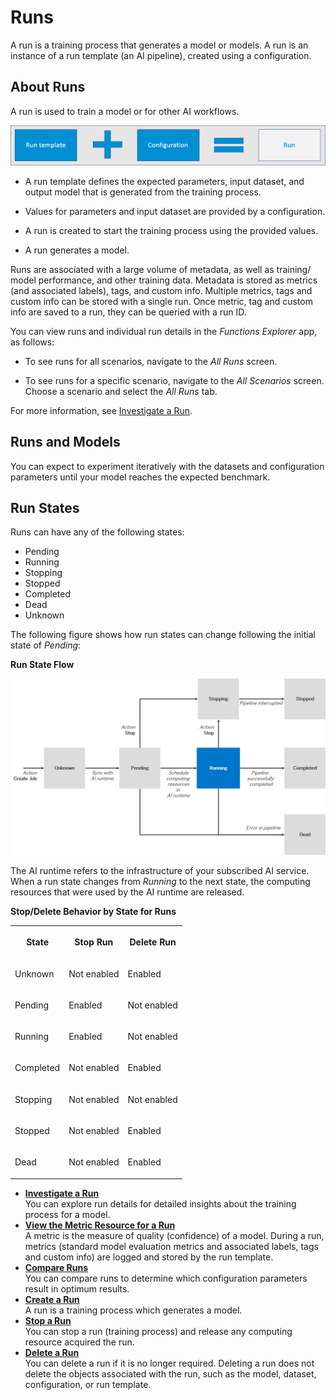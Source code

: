 <!-- loio396875a7722d443e9f667c560a005166 -->

# Runs

A run is a training process that generates a model or models. A run is an instance of a run template \(an AI pipeline\), created using a configuration.



<a name="loio396875a7722d443e9f667c560a005166__section_hsc_pzv_xtb"/>

## About Runs

A run is used to train a model or for other AI workflows.

![Run template plus configuration results in a run.](images/AIL_FE_Run_Equation_d7a8b01.png)

-   A run template defines the expected parameters, input dataset, and output model that is generated from the training process.

-   Values for parameters and input dataset are provided by a configuration.

-   A run is created to start the training process using the provided values.

-   A run generates a model.


Runs are associated with a large volume of metadata, as well as training/ model performance, and other training data. Metadata is stored as metrics \(and associated labels\), tags, and custom info. Multiple metrics, tags and custom info can be stored with a single run. Once metric, tag and custom info are saved to a run, they can be queried with a run ID.

You can view runs and individual run details in the *Functions Explorer* app, as follows:

-   To see runs for all scenarios, navigate to the *All Runs* screen.

-   To see runs for a specific scenario, navigate to the *All Scenarios* screen. Choose a scenario and select the *All Runs* tab.


For more information, see [Investigate a Run](investigate-a-run-e479244.md).



<a name="loio396875a7722d443e9f667c560a005166__section_itt_jzv_xtb"/>

## Runs and Models

You can expect to experiment iteratively with the datasets and configuration parameters until your model reaches the expected benchmark.



<a name="loio396875a7722d443e9f667c560a005166__section_fp4_bx4_5nb"/>

## Run States

Runs can have any of the following states:

-   Pending
-   Running
-   Stopping
-   Stopped
-   Completed
-   Dead
-   Unknown

The following figure shows how run states can change following the initial state of *Pending*:

   
  
**Run State Flow**

 ![](images/Job_State_Flow_f9f2a4a.png "Run State Flow") 

The AI runtime refers to the infrastructure of your subscribed AI service. When a run state changes from *Running* to the next state, the computing resources that were used by the AI runtime are released.

**Stop/Delete Behavior by State for Runs**


<table>
<tr>
<th valign="top">

State



</th>
<th valign="top">

Stop Run



</th>
<th valign="top">

Delete Run



</th>
</tr>
<tr>
<td valign="top">

Unknown



</td>
<td valign="top">

Not enabled



</td>
<td valign="top">

Enabled



</td>
</tr>
<tr>
<td valign="top">

Pending



</td>
<td valign="top">

Enabled



</td>
<td valign="top">

Not enabled



</td>
</tr>
<tr>
<td valign="top">

Running



</td>
<td valign="top">

Enabled



</td>
<td valign="top">

Not enabled



</td>
</tr>
<tr>
<td valign="top">

Completed



</td>
<td valign="top">

Not enabled



</td>
<td valign="top">

Enabled



</td>
</tr>
<tr>
<td valign="top">

Stopping



</td>
<td valign="top">

Not enabled



</td>
<td valign="top">

Not enabled



</td>
</tr>
<tr>
<td valign="top">

Stopped



</td>
<td valign="top">

Not enabled



</td>
<td valign="top">

Enabled



</td>
</tr>
<tr>
<td valign="top">

Dead



</td>
<td valign="top">

Not enabled



</td>
<td valign="top">

Enabled



</td>
</tr>
</table>

-   **[Investigate a Run](investigate-a-run-e479244.md "You can explore run details for detailed insights about the training process for a
		model. ")**  
You can explore run details for detailed insights about the training process for a model.
-   **[View the Metric Resource for a Run](view-the-metric-resource-for-a-run-d4f29aa.md "A metric is the measure of quality (confidence) of a model. During a run, metrics
		(standard model evaluation metrics and associated labels, tags and custom info) are  logged
		and stored by the run template.")**  
A metric is the measure of quality \(confidence\) of a model. During a run, metrics \(standard model evaluation metrics and associated labels, tags and custom info\) are logged and stored by the run template.
-   **[Compare Runs](compare-runs-b054876.md "You can compare runs to determine which configuration parameters result in optimum
		results.")**  
You can compare runs to determine which configuration parameters result in optimum results.
-   **[Create a Run](create-a-run-ebc7a62.md "A run is a training process which generates a model.")**  
A run is a training process which generates a model.
-   **[Stop a Run](stop-a-run-a68bde6.md "You can stop a run (training process) and release any computing resource acquired the
		run.")**  
You can stop a run \(training process\) and release any computing resource acquired the run.
-   **[Delete a Run](delete-a-run-543f58a.md "You can delete a run if it is no longer required. Deleting a run does not delete the
		objects associated with the run, such as the model, dataset, configuration, or run
		template.")**  
You can delete a run if it is no longer required. Deleting a run does not delete the objects associated with the run, such as the model, dataset, configuration, or run template.

